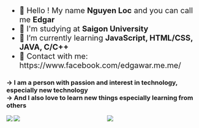 <!-- <h1 align="left">Hello World ! Welcome to my Personal Github </h1> -->

<ul style="font-size: 20px">
  <li align="left">👋 Hello ! My name <strong>Nguyen Loc</strong> and you can call me <strong>Edgar</strong></li>
<li align="left">🏫 I'm studying at <strong>Saigon University</strong></li>
<li align="left">🌱 I’m currently learning <strong>JavaScript, HTML/CSS, JAVA, C/C++</strong></li>
<li align="left">🔗 Contact with me: https://www.facebook.com/edgawar.me.me/</li>
  
  
</ul>

<h3 align="left"> -> I am a person with passion and interest in technology, especially new technology
</br>-> And I also love to learn new things especially learning from others</h3>

<div align="center">
<div align="left">
<p><img align="left" src="https://github-readme-streak-stats.herokuapp.com/?user=edgarignite16&count_private=true&theme=tokyonight&hide_border=false"/></p>
<p><img align="left" src="https://github-readme-stats.vercel.app/api?username=EdgarIgnite16&count_private=true&show_icons=true&theme=tokyonight&hide_border=false"/></p>
</div align="right">
<div><p><img align="center" src="https://github-readme-stats.vercel.app/api/top-langs/?username=EdgarIgnite16&langs_count=10&count_private=true&theme=tokyonight&show_icons=true&hide_border=false"/></p></div>
</div>








